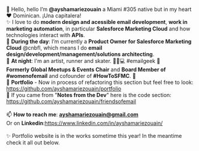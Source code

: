 👋 Hello, hello I’m <b>@ayshamariezouain</b> a Miami #305 native but in my heart ❤️ Dominican. ¡Una capitalera! 
<br>
✨ I love to do <b>modern design and acessible email development</b>, <b>work in marketing automation</b>, in particular <b>Salesforce Marketing Cloud</b> and how technologies interact with <b>APIs</b>. 
<br>
🌱 <b>During the day</b>: I’m currently a <b>Product Owner for Salesforce Marketing Cloud</b> @cnbfl, which means I do <b>email design/development/management/solutions architecting</b>. 
<br>
🌙 <b>At night</b>: I'm an artist, runner and skater. 👟🐶💻 #emailgeek 💌 <br> <b>Formerly Global Meetups & Events Chair</b> and <b>Board Member of #womenofemail</b> and cofounder of <b>#HowToSFMC</b>. 🐐
<br>
💞️ <b>Portfolio</b> - Now in process of refactoring this section but feel free to look: https://github.com/ayshamariezouain/portfolio
<br>
💪 If you came from "<b>Notes from the Dev</b>" here is the code section: https://github.com/ayshamariezouain/friendsofemail
<br><br>📫 <b>How to reach me</b>: <b>ayshamariezouain@gmail.com</b> <br>Or on <b>Linkedin</b>:https://www.linkedin.com/in/ayshamariezouain/
<br><br>✨ Portfolio website is in the works sometime this year! In the meantime check it all out below.

<!---
ayshamariezouain/ayshamariezouain is a ✨ special ✨ repository because its `README.md` (this file) appears on your GitHub profile.
You can click the Preview link to take a look at your changes.
--->
